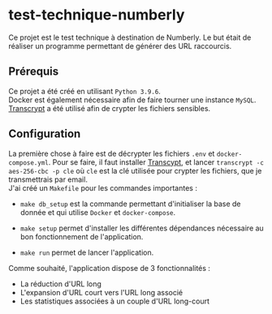 # test-technique-numberly

Ce projet est le test technique à destination de Numberly. Le but était de réaliser un programme permettant de générer des URL raccourcis. <br/>

## Prérequis

Ce projet a été créé en utilisant `Python 3.9.6`. <br/>
Docker est également nécessaire afin de faire tourner une instance `MySQL`. <br/>
[Transcrypt](https://github.com/elasticdog/transcrypt) a été utilisé afin de crypter les fichiers sensibles.

## Configuration

La première chose à faire est de décrypter les fichiers `.env` et `docker-compose.yml`. Pour se faire, il faut installer [Transcypt](https://github.com/elasticdog/transcrypt/blob/main/INSTALL.md), et lancer `transcrypt -c aes-256-cbc -p cle` où `cle` est la clé utilisée pour crypter les fichiers, que je transmettrais par email.<br/>
J'ai créé un `Makefile` pour les commandes importantes :

- `make db_setup` est la commande permettant d'initialiser la base de donnée et qui utilise `Docker` et `docker-compose`.

- `make setup` permet d'installer les différentes dépendances nécessaire au bon fonctionnement de l'application.

- `make run` permet de lancer l'application.

Comme souhaité, l'application dispose de 3 fonctionnalités :

- La réduction d'URL long
- L'expansion d'URL court vers l'URL long associé
- Les statistiques associées à un couple d'URL long-court
